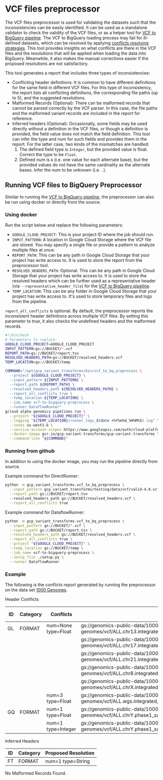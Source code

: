 # VCF files preprocessor

The VCF files preprocessor is used for validating the datasets such that the
inconsistencies can be easily identified. It can be used as a standalone
validator to check the validity of the VCF files, or as a helper tool for
[VCF to BigQuery pipeline](/README.md/#loading-vcf-files-to-bigquery). The VCF
to BigQuery loading process may fail for ill-defined datasets, which can be
resolved by applying
[conflicts resolving strategies](multiple_files.md#field-compatibility).
This tool provides insights on what conflicts are there in the VCF files and the
resolutions that will be applied when loading the data into BigQuery. Meanwhile,
it also makes the manual corrections easier if the proposed resolutions are not
satisfactory.

This tool generates a report that includes three types of inconsistencies:
* Conflicting header definitions: It is common to have different definitions
  for the same field in different VCF files. For this type of inconsistency, the
  report lists all conflicting definitions, the corresponding file paths (up to
  5), and the suggested resolutions.
* Malformed Records (Optional): There can be malformed records that cannot be
  parsed correctly by the VCF parser. In this case, the file paths and the
  malformed variant records are included in the report for reference.
* Inferred headers (Optional): Occasionally, some fields may be used directly
  without a definition in the VCF files, or though a definition is provided, the
  field value does not match the field definition. This tool can infer the type
  and num for such fields and provides them in the report. For the latter case,
  two kinds of the mismatches are handled:
  1. The defined field type is `Integer`, but the provided value is float.
     Correct the type to be `Float`.
  2. Defined num is `A` (i.e. one value for each alternate base), but the
     provided values do not have the same cardinality as the alternate bases.
     Infer the num to be unknown (i.e. `.`).

## Running VCF files to BigQuery Preprocessor

Similar to running the
[VCF to BigQuery pipeline](/README.md/#loading-vcf-files-to-bigquery), the
preprocessor can also be run using docker or directly from the source.

### Using docker

Run the script below and replace the following parameters:

* `GOOGLE_CLOUD_PROJECT`: This is your project ID where the job should run.
* `INPUT_PATTERN`: A location in Google Cloud Storage where the
  VCF file are stored. You may specify a single file or provide a pattern to
  analyze multiple files at once.
* `REPORT_PATH`: This can be any path in Google Cloud Storage that your project
  has write access to. It is used to store the report from the preprocessor
  tool.
* `RESOLVED_HEADERS_PATH`: Optional. This can be any path in Google Cloud
  Storage that your project has write access to. It is used to store the
  resolved headers which can be further used as a representative header (via
  `--representative_header_file`) for the
  [VCF to BigQuery pipeline](/README.md/#loading-vcf-files-to-bigquery).
* `TEMP_LOCATION`: This can be any folder in Google Cloud Storage that your
  project has write access to. It's used to store temporary files and logs
  from the pipeline.

`report_all_conflicts` is optional. By default, the preprocessor reports the
inconsistent header definitions across multiple VCF files. By setting this
parameter to true, it also checks the undefined headers and the malformed
records.

```bash
#!/bin/bash
# Parameters to replace:
GOOGLE_CLOUD_PROJECT=GOOGLE_CLOUD_PROJECT
INPUT_PATTERN=gs://BUCKET/*.vcf
REPORT_PATH=gs://BUCKET/report.tsv
RESOLVED_HEADERS_PATH=gs://BUCKET/resolved_headers.vcf
TEMP_LOCATION=gs://BUCKET/temp

COMMAND="/opt/gcp_variant_transforms/bin/vcf_to_bq_preprocess \
  --project ${GOOGLE_CLOUD_PROJECT} \
  --input_pattern ${INPUT_PATTERN} \
  --report_path ${REPORT_PATH} \
  --resolved_headers_path ${RESOLVED_HEADERS_PATH} \
  --report_all_conflicts true \
  --temp_location ${TEMP_LOCATION} \
  --job_name vcf-to-bigquery-preprocess \
  --runner DataflowRunner"
gcloud alpha genomics pipelines run \
  --project "${GOOGLE_CLOUD_PROJECT}" \
  --logging "${TEMP_LOCATION}/runner_logs_$(date +%Y%m%d_%H%M%S).log" \
  --zones us-west1-b \
  --service-account-scopes https://www.googleapis.com/auth/cloud-platform \
  --docker-image gcr.io/gcp-variant-transforms/gcp-variant-transforms \
  --command-line "${COMMAND}"
```

### Running from github

In addition to using the docker image, you may run the pipeline directly from
source.

Example command for DirectRunner:

```bash
python -m gcp_variant_transforms.vcf_to_bq_preprocess \
  --input_pattern gcp_variant_transforms/testing/data/vcf/valid-4.0.vcf \
  --report_path gs://BUCKET/report.tsv
  --resolved_headers_path gs://BUCKET/resolved_headers.vcf \
  --report_all_conflicts true
```

Example command for DataflowRunner:

```bash
python -m gcp_variant_transforms.vcf_to_bq_preprocess \
  --input_pattern gs://BUCKET/*.vcf \
  --report_path gs://BUCKET/report.tsv \
  --resolved_headers_path gs://BUCKET/resolved_headers.vcf \
  --report_all_conflicts true \
  --project "${GOOGLE_CLOUD_PROJECT}" \
  --temp_location gs://BUCKET/temp \
  --job_name vcf-to-bigquery-preprocess \
  --setup_file ./setup.py \
  --runner DataflowRunner
```

### Example

The following is the conflicts report generated by running the preprocessor on
the data set
[1000 Genomes](https://cloud.google.com/genomics/docs/public-datasets/1000-genomes).

Header Conflicts

| ID  | Category |  Conflicts          |   File Paths |   Proposed Resolution |
|-----|----------|---------------------|--------------|-----------------------|
|GL|FORMAT|num=None type=Float|gs://genomics-public-data/1000-genomes/vcf/ALL.chr13.integrated_phase1_v3.20101123.snps_indels_svs.genotypes.vcf|num=None type=Float|
| | | |gs://genomics-public-data/1000-genomes/vcf/ALL.chr17.integrated_phase1_v3.20101123.snps_indels_svs.genotypes.vcf| |
| | | |gs://genomics-public-data/1000-genomes/vcf/ALL.chr21.integrated_phase1_v3.20101123.snps_indels_svs.genotypes.vcf| |
| | | |gs://genomics-public-data/1000-genomes/vcf/ALL.chr8.integrated_phase1_v3.20101123.snps_indels_svs.genotypes.vcf| |
| | | |gs://genomics-public-data/1000-genomes/vcf/ALL.chrX.integrated_phase1_v3.20101123.snps_indels_svs.genotypes.vcf| |
| | |num=3 type=Float|gs://genomics-public-data/1000-genomes/vcf/ALL.wgs.integrated_phase1_v3.20101123.snps_indels_sv.sites.vcf||
|GQ|FORMAT|num=1 type=Float|gs://genomics-public-data/1000-genomes/vcf/ALL.chrY.phase1_samtools_si.20101123.snps.low_coverage.genotypes.vcf|num=1 type=Float|
| | |num=1 type=Integer |gs://genomics-public-data/1000-genomes/vcf/ALL.chrY.phase1_samtools_si.20101123.snps.low_coverage.genotypes.vcf| |

Inferred Headers

| ID  | Category | Proposed Resolution |
|-----|----------|---------------------|
| FT  | FORMAT   | num=1 type=String   |

No Malformed Records Found.
